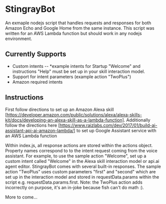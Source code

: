 # StingrayBot

An exmaple nodejs script that handles requests and responses for both Amazon Echo and Google Home from the same instance. This script was written for an AWS Lambda function but should work in any nodejs environment.

## Currently Supports
- Custom intents 
-- *example intents for Startup "Welcome" and instructions "Help" must be set up in your skill interaction model.
- Support for intent parameters (example action "TwoPlus")
- Amazon required intents


## Instructions
First follow directions to set up an Amazon Alexa skill [https://developer.amazon.com/public/solutions/alexa/alexa-skills-kit/docs/developing-an-alexa-skill-as-a-lambda-function]. Additionally follow the directions here [https://www.raizlabs.com/dev/2017/01/build-ai-assistant-api-ai-amazon-lambda/] to set up Google Assistant service with an AWS Lambda function

Within index.js, all response actions are stored within the actions object. Property names correspond to to the intent request coming from the voice assistant. For example, to use the sample action "Welcome", set up a custom intent called "Welcome" in the Alexa skill interaction model or api.ai agent editor. StingrayBot comes with several built-in responses. The sample action "TwoPlus" uses custom parameters "first" and "second" which are set up in the interaction model and stored in requestData.params within the script e.g. requestData.params.first. Note: the TwoPlus action adds incorrectly on purpose, it's an in-joke because fish can't do math :).

More to come...